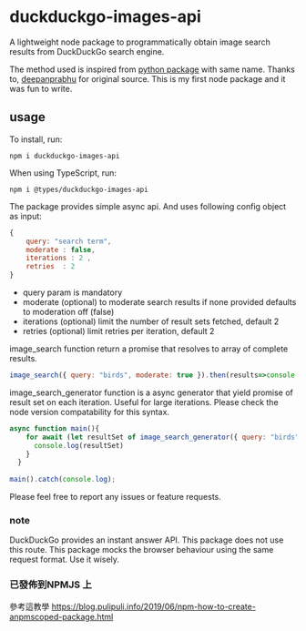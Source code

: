 # duckduckgo-images-api

A lightweight node package to programmatically obtain image search results from DuckDuckGo search engine.

The method used is inspired from [python package](https://github.com/deepanprabhu/duckduckgo-images-api) with same name. Thanks to, [deepanprabhu](https://github.com/deepanprabhu) for original source. This is my first node package and it was fun to write.

## usage

To install, run:
```
npm i duckduckgo-images-api
```
When using TypeScript, run:
```
npm i @types/duckduckgo-images-api
```

The package provides simple async api. And uses following config object as input:
```javascript
{ 
    query: "search term", 
    moderate : false,   
    iterations : 2 ,
    retries  : 2
}
```
- query param is mandatory
- moderate (optional) to moderate search results if none provided defaults to moderation off (false)
- iterations (optional) limit the number of result sets fetched,  default 2
- retries (optional) limit retries per iteration, default 2

image_search function return a promise that resolves to array of complete results.
```javascript
image_search({ query: "birds", moderate: true }).then(results=>console.log(results))
```
image_search_generator function is a async generator that yield promise of result set on each iteration. Useful for large iterations. Please check the node version compatability for this syntax.

```javascript
async function main(){
    for await (let resultSet of image_search_generator({ query: "birds", moderate: true ,iterations :4})){
      console.log(resultSet)
    }
  }
  
main().catch(console.log);
```

Please feel free to report any issues or feature requests.


### note

DuckDuckGo provides an instant answer API. This package does not use this route. This package mocks the browser behaviour using the same request format. Use it wisely.

### 已發佈到NPMJS 上
參考這教學 https://blog.pulipuli.info/2019/06/npm-how-to-create-anpmscoped-package.html